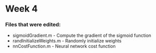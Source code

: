 # Week 4

### Files that were edited:

- sigmoidGradient.m - Compute the gradient of the sigmoid function
- randInitializeWeights.m - Randomly initialize weights
- nnCostFunction.m - Neural network cost function